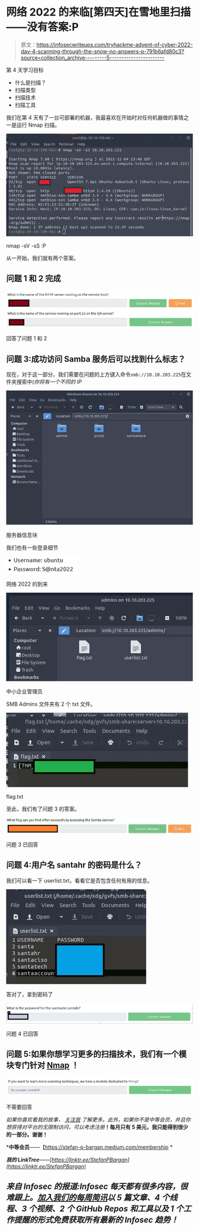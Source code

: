 # 网络 2022 的来临[第四天]在雪地里扫描——没有答案:P

> 原文：<https://infosecwriteups.com/tryhackme-advent-of-cyber-2022-day-4-scanning-through-the-snow-no-answers-p-791b6afd80c3?source=collection_archive---------5----------------------->

第 4 天学习目标

*   什么是扫描？
*   扫描类型
*   扫描技术
*   扫描工具

我们在第 4 天有了一台可部署的机器，我最喜欢在开始时对任何机器做的事情之一是运行 Nmap 扫描。

![](img/cdee8d7e0427e4e371f527f9c0af02c9.png)

nmap -sV -sS :P

从一开始，我们就有两个答案。

## 问题 1 和 2 完成

![](img/bd976ef611019f56092c3fd34caa2b80.png)

回答了问题 1 和 2

## 问题 3:成功访问 Samba 服务后可以找到什么标志？

现在，对于这一部分，我们需要在问题的上方键入命令`smb://10.10.203.225`在文件夹搜索中(*你将有一个不同的 IP*

![](img/0cd96ddcdde4a60ff6ba25e6ffcf49df.png)

服务器信息块

我们也有一些登录细节

![](img/52a043e54e8eee69cc61dc04d5c91522.png)

网络 2022 的到来

![](img/f1a17028dc7ea58031d1c0f7ec365602.png)

中小企业管理员

SMB Admins 文件夹有 2 个 txt 文件。

![](img/51d0f7a4c6be38a33852abfcec3d885f.png)

flag.txt

至此，我们有了问题 3 的答案。

![](img/18a3de71fb180970f9fef935ac90a27b.png)

问题 3 已回答

## 问题 4:用户名 santahr 的密码是什么？

我们可以看一下 userlist.txt，看看它是否包含任何有用的信息。

![](img/2188ae6f98eeb1f143dcc852e4926903.png)

答对了，拿到密码了

![](img/f7f8a7ca8efc0ebdf87339bc52656745.png)

问题 4 已回答

## 问题 5:如果你想学习更多的扫描技术，我们有一个模块专门针对 [Nmap](https://tryhackme.com/module/nmap) ！

![](img/95efe61e92a1c152de461091fd9e1902.png)

不需要回答

*如果你喜欢看我的故事，* [*关注我*](https://medium.com/@stefan-p-bargan) *了解更多。此外，如果你不是中等会员，并且你想获得对平台的无限制访问，可以考虑注册*[](https://stefan-p-bargan.medium.com/membership)**！每月只有 5 美元，我只能得到很少的一部分。谢谢！**

***中等会员**——【https://stefan-p-bargan.medium.com/membership *

***我的 LinkTree**——[https://linktr.ee/StefanPBargan](https://linktr.ee/StefanPBargan)*

## *来自 Infosec 的报道:Infosec 每天都有很多内容，很难跟上。[加入我们的每周简讯](https://weekly.infosecwriteups.com/)以 5 篇文章、4 个线程、3 个视频、2 个 GitHub Repos 和工具以及 1 个工作提醒的形式免费获取所有最新的 Infosec 趋势！*